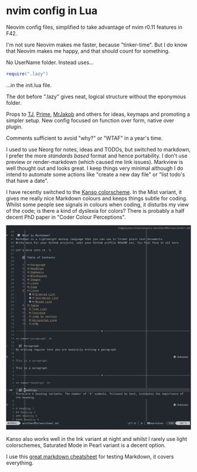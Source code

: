 # nvim config in Lua
Neovim config files, simplified to take advantage of nvim r0.11 features in F42.

I'm not sure Neovim makes me faster, because "tinker-time".
But I do know that Neovim makes me happy, and that should count for something.

No UserName folder. Instead uses...
```lua
require(".lazy")
```
...in the init.lua file.

The dot before ".lazy" gives neat, logical structure without the eponymous folder.

Props to [TJ](https://github.com/tjdevries), [Prime](https://github.com/ThePrimeagen), [MrJakob](https://github.com/jakobwesthoff ) and others for ideas, keymaps and promoting a simpler setup.
New config focused on function over form, native over plugin.

Comments sufficient to avoid "why?" or "WTAF" in a year's time.

I used to use Neorg for notes, ideas and TODOs, but switched to markdown, I prefer the more *standards based* format and hence portability. I don't use preview or render-markdown (which caused me link issues). Markview is well thought out and looks great. I keep things very minimal although I do intend to automate some actions like "create a new day file" or "list todo's that have a date".

I have recently switched to the [Kanso colorscheme](https://github.com/webhooked/kanso.nvim). In the Mist variant, it gives me really nice Markdown colours and keeps things subtle for coding. Whilst some people see signals in colours when coding, it disturbs my view of the code; is there a kind of dyslexia for colors? There is probably a half decent PhD paper in "Coder Colour Perceptions".

![Markview in Kanso-Mist colorscheme](assets/MarkdownInKanso-Mist.png)

Kanso also works well in the Ink variant at night and whilst I rarely use light colorschemes, Saturated Mode in Pearl variant is a decent option.

I use this [great markdown cheatsheet](https://github.com/im-luka/markdown-cheatsheet) for testing Markdown, it covers everything.


